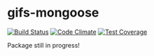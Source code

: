 # gifs-mongoose
[![Build Status](https://travis-ci.org/klandell/gtfs-mongoose.svg?branch=master)](https://travis-ci.org/klandell/gtfs-mongoose)
[![Code Climate](https://lima.codeclimate.com/github/klandell/gtfs-mongoose/badges/gpa.svg)](https://lima.codeclimate.com/github/klandell/gtfs-mongoose)
[![Test Coverage](https://lima.codeclimate.com/github/klandell/gtfs-mongoose/badges/coverage.svg)](https://lima.codeclimate.com/github/klandell/gtfs-mongoose/coverage)  

Package still in progress!
